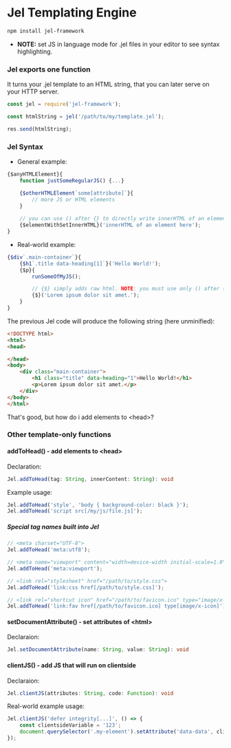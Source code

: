 # Jel Templating Engine

```bash
npm install jel-framework
```

- **NOTE:** set JS in language mode for .jel files in your editor to see syntax highlighting.

### Jel exports one function
It turns your .jel template to an HTML string, that you can later serve on your HTTP server.

```js
const jel = require('jel-framework');

const htmlString = jel('/path/to/my/template.jel');

res.send(htmlString);
```

### Jel Syntax

- General example:
```js
{$anyHTMLElement}{
    function justSomeRegularJS() {...}

    {$otherHTMLElement`some[attribute]`}{
        // more JS or HTML elements
    }
    
    // you can use () after {} to directly write innerHTML of an element 
    {$elementWithSetInnerHTML}('innerHTML of an element here');
}
```

- Real-world example:
```js
{$div`.main-container`}{
    {$h1`.title data-heading[1]`}('Hello World!');
    {$p}{
        runSomeOfMyJS();

        // {$} simply adds raw html. NOTE: you must use only () after {$}
        {$}('Lorem ipsum dolor sit amet.');
    }
}
```

The previous Jel code will produce the following string (here unminified):
```html
<!DOCTYPE html>
<html>
<head>

</head>
<body>
    <div class="main-container">
        <h1 class="title" data-heading="1">Hello World!</h1>
        <p>Lorem ipsum dolor sit amet.</p>
    </div>
</body>
</html>
```

That's good, but how do i add elements to &lt;head>?

### Other template-only functions

#### addToHead() - add elements to &lt;head>
Declaration:

```ts
Jel.addToHead(tag: String, innerContent: String): void
```

Example usage:

```js
Jel.addToHead('style', 'body { background-color: black }');
Jel.addToHead('script src[/my/js/file.js]');
```

##### Special tag names built into Jel
```js
// <meta charset="UTF-8">
Jel.addToHead('meta:utf8');

// <meta name="viewport" content="width=device-width initial-scale=1.0">
Jel.addToHead('meta:viewport');

// <link rel="stylesheet" href="/path/to/style.css">
Jel.addToHead('link:css href[/path/to/style.css]');

// <link rel="shortcut icon" href="/path/to/favicon.ico" type="image/x-icon">
Jel.addToHead('link:fav href[/path/to/favicon.ico] type[image/x-icon]');
```

#### setDocumentAttribute() - set attributes of &lt;html>
Declaraion:
```ts
Jel.setDocumentAttribute(name: String, value: String): void
```

#### clientJS() - add JS that will run on clientside

Declaraion:
```ts
Jel.clientJS(attributes: String, code: Function): void
```

Real-world example usage:
```js
Jel.clientJS('defer integrity[...]', () => {
    const clientsideVariable = '123';
    document.querySelector('.my-element').setAttribute('data-data', clientsideVariable);
});
```